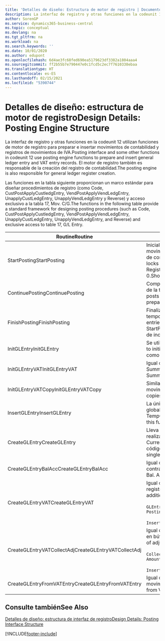 ```yaml
---
title: 'Detalles de diseño: Estructura de motor de registro | Documentos de Microsoft'
description: La interfaz de registro y otras funciones en la codeunit 12 utilizan funciones de motor de registro para preparar e insertar movimientos de contabilidad y registros de movimientos de IVA. El motor de registro también es responsable de la creación del registro de contabilidad.
author: SorenGP
ms.service: dynamics365-business-central
ms.topic: conceptual
ms.devlang: na
ms.tgt_pltfrm: na
ms.workload: na
ms.search.keywords: ''
ms.date: 10/01/2020
ms.author: edupont
ms.openlocfilehash: 6d4ae3fc68fed690ea5179623df3382a1804aaa4
ms.sourcegitcommit: ff2b55b7e790447e0c1fcd5c2ec7f7610338ebaa
ms.translationtype: HT
ms.contentlocale: es-ES
ms.lasthandoff: 02/15/2021
ms.locfileid: "5390744"
---
```

# <a name="design-details-posting-engine-structure"></a><span data-ttu-id="97cc7-104">Detalles de diseño: estructura de motor de registro</span><span class="sxs-lookup"><span data-stu-id="97cc7-104">Design Details: Posting Engine Structure</span></span>
<span data-ttu-id="97cc7-105">La interfaz de registro y otras funciones en la codeunit 12 utilizan funciones de motor de registro para preparar e insertar movimientos de contabilidad y registros de movimientos de IVA.</span><span class="sxs-lookup"><span data-stu-id="97cc7-105">Posting interface and some other functions in codeunit 12 use posting engine functions to prepare and insert general ledger entry and VAT entry records.</span></span> <span data-ttu-id="97cc7-106">El motor de registro también es responsable de la creación del registro de contabilidad.</span><span class="sxs-lookup"><span data-stu-id="97cc7-106">The posting engine is also responsible for general ledger register creation.</span></span>  
  
 <span data-ttu-id="97cc7-107">Las funciones en la tabla siguiente proporcionan un marco estándar para diseñar procedimientos de registro (como Code, CustPostApplyCustledgEntry, VendPostApplyVendLedgEntry, UnapplyCustLedgEntry, UnapplyVendLedgEntry y Reverse) y acceso exclusivo a la tabla 17, Mov. C/G.</span><span class="sxs-lookup"><span data-stu-id="97cc7-107">The functions in the following table provide a standard framework for designing posting procedures (such as Code, CustPostApplyCustledgEntry, VendPostApplyVendLedgEntry, UnapplyCustLedgEntry, UnapplyVendLedgEntry, and Reverse) and exclusive access to table 17, G/L Entry.</span></span>  
  
|<span data-ttu-id="97cc7-108">Routine</span><span class="sxs-lookup"><span data-stu-id="97cc7-108">Routine</span></span>|<span data-ttu-id="97cc7-109">Description</span><span class="sxs-lookup"><span data-stu-id="97cc7-109">Description</span></span>|  
|-------------|---------------------------------------|  
|<span data-ttu-id="97cc7-110">StartPosting</span><span class="sxs-lookup"><span data-stu-id="97cc7-110">StartPosting</span></span>|<span data-ttu-id="97cc7-111">Inicializa el búfer de registro TempGLEntryBuf, bloquea las tablas de movimientos de contabilidad y de IVA e inicializa el periodo contable, el registro de contabilidad y el tipo de cambio.</span><span class="sxs-lookup"><span data-stu-id="97cc7-111">Initializes posting buffer TempGLEntryBuf, locks G/L Entry and VAT Entry tables, and initializes Accounting Period, G/L Register, and Exchange Rate.</span></span> <span data-ttu-id="97cc7-112">Si se le llama solo una vez, NextEntryNo es 0.</span><span class="sxs-lookup"><span data-stu-id="97cc7-112">Should be called only once, then NextEntryNo is 0.</span></span>|  
|<span data-ttu-id="97cc7-113">ContinuePosting</span><span class="sxs-lookup"><span data-stu-id="97cc7-113">ContinuePosting</span></span>|<span data-ttu-id="97cc7-114">Comprueba y registra el IVA no realizado para el incremento NextTransactionNo de la transacción anterior y prepara el registro de la línea siguiente.</span><span class="sxs-lookup"><span data-stu-id="97cc7-114">Checks and posts unrealized VAT for previous transaction increment NextTransactionNo and prepares post of next line.</span></span>|  
|<span data-ttu-id="97cc7-115">FinishPosting</span><span class="sxs-lookup"><span data-stu-id="97cc7-115">FinishPosting</span></span>|<span data-ttu-id="97cc7-116">Finaliza el registro insertando los movimientos de contabilidad desde el búfer temporal a la tabla de la base de datos.</span><span class="sxs-lookup"><span data-stu-id="97cc7-116">Completes posting by inserting G/L entries from temporary buffer into database table.</span></span> <span data-ttu-id="97cc7-117">Se utiliza siempre con StartPosting.</span><span class="sxs-lookup"><span data-stu-id="97cc7-117">Always used together with StartPosting.</span></span> <span data-ttu-id="97cc7-118">Comprueba la presencia de inconsistencias.</span><span class="sxs-lookup"><span data-stu-id="97cc7-118">Checks for inconsistencies.</span></span>|  
|<span data-ttu-id="97cc7-119">InitGLEntry</span><span class="sxs-lookup"><span data-stu-id="97cc7-119">InitGLEntry</span></span>|<span data-ttu-id="97cc7-120">Se utiliza para inicializar un nuevo movimiento de contabilidad para la línea</span><span class="sxs-lookup"><span data-stu-id="97cc7-120">Used to initialize new G/L entry for Gen.</span></span> <span data-ttu-id="97cc7-121">de diario general.</span><span class="sxs-lookup"><span data-stu-id="97cc7-121">Jnl Line.</span></span> <span data-ttu-id="97cc7-122">Devuelve GLEntry como parámetro.</span><span class="sxs-lookup"><span data-stu-id="97cc7-122">Returns GLEntry as parameter.</span></span>|  
|<span data-ttu-id="97cc7-123">InitGLEntryVAT</span><span class="sxs-lookup"><span data-stu-id="97cc7-123">InitGLEntryVAT</span></span>|<span data-ttu-id="97cc7-124">Igual que InitGLEntry, pero también asigna Cta. contrapartida y SummarizeVAT.</span><span class="sxs-lookup"><span data-stu-id="97cc7-124">Same as InitGLEntry, but also assigns Bal. Account No. and SummarizeVAT.</span></span>|  
|<span data-ttu-id="97cc7-125">InitGLEntryVATCopy</span><span class="sxs-lookup"><span data-stu-id="97cc7-125">InitGLEntryVATCopy</span></span>|<span data-ttu-id="97cc7-126">Similar a InitGLEntryVAT, pero también copia datos de grupos de registro desde movimientos de IVA antes de SummarizeVAT.</span><span class="sxs-lookup"><span data-stu-id="97cc7-126">Similar to InitGLEntryVAT, but also copies posting groups data from VAT Entry before SummarizeVAT.</span></span>|  
|<span data-ttu-id="97cc7-127">InsertGLEntry</span><span class="sxs-lookup"><span data-stu-id="97cc7-127">InsertGLEntry</span></span>|<span data-ttu-id="97cc7-128">La única función que inserta el movimiento de contabilidad general en la tabla global TempGLEntryBuf.</span><span class="sxs-lookup"><span data-stu-id="97cc7-128">The only function that inserts G/L entry into global TempGLEntryBuf table.</span></span> <span data-ttu-id="97cc7-129">Utilice siempre esta función para insertar.</span><span class="sxs-lookup"><span data-stu-id="97cc7-129">Always use this function for insert.</span></span>|  
|<span data-ttu-id="97cc7-130">CreateGLEntry</span><span class="sxs-lookup"><span data-stu-id="97cc7-130">CreateGLEntry</span></span>|<span data-ttu-id="97cc7-131">Lleva a cabo una acción InitGLEntry, asigna un importe adicional de divisa y realiza una acción InsertGLEntry.</span><span class="sxs-lookup"><span data-stu-id="97cc7-131">Performs an InitGLEntry, assigns Additional Currency Amount, and then performs InsertGLEntry.</span></span> <span data-ttu-id="97cc7-132">Reemplaza varias líneas de código con una sola llamada a función.</span><span class="sxs-lookup"><span data-stu-id="97cc7-132">Replaces several lines of code with a single function call.</span></span>|  
|<span data-ttu-id="97cc7-133">CreateGLEntryBalAcc</span><span class="sxs-lookup"><span data-stu-id="97cc7-133">CreateGLEntryBalAcc</span></span>|<span data-ttu-id="97cc7-134">Igual que CreateGLEntry, pero también asigna Tipo contrapartida y Cta. contrapartida.</span><span class="sxs-lookup"><span data-stu-id="97cc7-134">Same as CreateGLEntry, but also assigns Bal. Account Type and Bal. Account No.</span></span>|  
|<span data-ttu-id="97cc7-135">CreateGLEntryVAT</span><span class="sxs-lookup"><span data-stu-id="97cc7-135">CreateGLEntryVAT</span></span>|<span data-ttu-id="97cc7-136">Igual que CreateGLEntry, pero con procesamiento adicional para grupos de registro y guardado en búfer temporal de IVA:</span><span class="sxs-lookup"><span data-stu-id="97cc7-136">Same as CreateGLEntry, but with additional processing for posting groups and saving to temporary VAT buffer:</span></span><br /><br /> `GLEntry.CopyPostingGroupsFromDtldCVBuf(DtldCVLedgEntryBuf,GenJnlLine."Gen. Posting Type");`<br /><br /> `InsertVATEntriesFromTemp(DtldCVLedgEntryBuf,GLEntry);`|  
|<span data-ttu-id="97cc7-137">CreateGLEntryVATCollectAdj</span><span class="sxs-lookup"><span data-stu-id="97cc7-137">CreateGLEntryVATCollectAdj</span></span>|<span data-ttu-id="97cc7-138">Igual que CreateGLEntry, pero con recopilación adicional de ajustes y guardado en búfer temporal de IVA:</span><span class="sxs-lookup"><span data-stu-id="97cc7-138">Same as CreateGLEntry, but with additional collection of adjustments and saving to temporary VAT buffer:</span></span><br /><br /> `CollectAdjustment(AdjAmount,GLEntry.Amount,GLEntry."Additional-Currency Amount",OriginalDateSet);`<br /><br /> `InsertVATEntriesFromTemp(DtldCVLedgEntryBuf,GLEntry);`|  
|<span data-ttu-id="97cc7-139">CreateGLEntryFromVATEntry</span><span class="sxs-lookup"><span data-stu-id="97cc7-139">CreateGLEntryFromVATEntry</span></span>|<span data-ttu-id="97cc7-140">Igual que CreateGLEntry, pero también copia grupos de registro desde movimientos de IVA.</span><span class="sxs-lookup"><span data-stu-id="97cc7-140">Same as CreateGLEntry, but also copies posting groups from VAT entry.</span></span>|  
  
## <a name="see-also"></a><span data-ttu-id="97cc7-141">Consulte también</span><span class="sxs-lookup"><span data-stu-id="97cc7-141">See Also</span></span>  
 [<span data-ttu-id="97cc7-142">Detalles de diseño: estructura de interfaz de registro</span><span class="sxs-lookup"><span data-stu-id="97cc7-142">Design Details: Posting Interface Structure</span></span>](design-details-posting-interface-structure.md)

[!INCLUDE[footer-include](includes/footer-banner.md)]